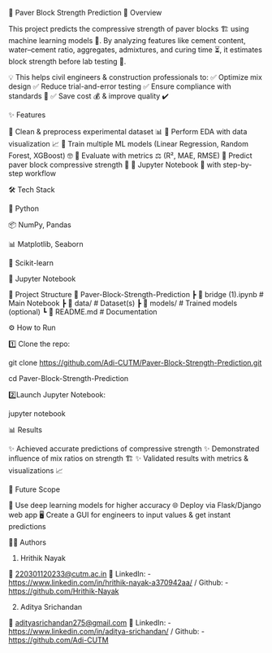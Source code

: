 🧱 Paver Block Strength Prediction
📌 Overview

This project predicts the compressive strength of paver blocks 🏗️ using machine learning models 🤖.
By analyzing features like cement content, water–cement ratio, aggregates, admixtures, and curing time ⏳, it estimates block strength before lab testing 🔬.

💡 This helps civil engineers & construction professionals to:
✅ Optimize mix design
✅ Reduce trial-and-error testing
✅ Ensure compliance with standards 📏
✅ Save cost 💰 & improve quality ✔️

✨ Features

🔹 Clean & preprocess experimental dataset 📊
🔹 Perform EDA with data visualization 📈
🔹 Train multiple ML models (Linear Regression, Random Forest, XGBoost) 🤓
🔹 Evaluate with metrics ⚖️ (R², MAE, RMSE)
🔹 Predict paver block compressive strength 🧱
🔹 Jupyter Notebook 📒 with step-by-step workflow

🛠️ Tech Stack

🐍 Python

📦 NumPy, Pandas

📊 Matplotlib, Seaborn

🤖 Scikit-learn

📒 Jupyter Notebook

📂 Project Structure
📁 Paver-Block-Strength-Prediction
 ┣ 📒 bridge (1).ipynb   # Main Notebook
 ┣ 📁 data/              # Dataset(s)
 ┣ 📁 models/            # Trained models (optional)
 ┗ 📄 README.md          # Documentation

⚙️ How to Run

1️⃣ Clone the repo:

git clone https://github.com/Adi-CUTM/Paver-Block-Strength-Prediction.git

cd Paver-Block-Strength-Prediction

2️⃣Launch Jupyter Notebook:

jupyter notebook
 
📊 Results

✨ Achieved accurate predictions of compressive strength
✨ Demonstrated influence of mix ratios on strength 🏗️
✨ Validated results with metrics & visualizations 📈

🔮 Future Scope

🚀 Use deep learning models for higher accuracy
🌐 Deploy via Flask/Django web app
🖥️ Create a GUI for engineers to input values & get instant predictions

👨‍💻 Authors

1. Hrithik Nayak
 
📧 220301120233@cutm.ac.in
🔗 LinkedIn: -  https://www.linkedin.com/in/hrithik-nayak-a370942aa/ / Github: - https://github.com/Hrithik-Nayak

2. Aditya Srichandan

📧 adityasrichandan275@gmail.com
🔗 LinkedIn: - https://www.linkedin.com/in/aditya-srichandan/ / Github: - https://github.com/Adi-CUTM

